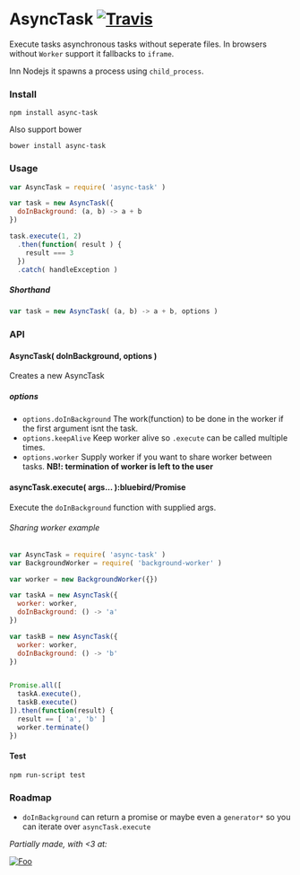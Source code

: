 AsyncTask [![Travis](https://api.travis-ci.org/gorillatron/async-task.svg)](https://travis-ci.org/gorillatron/async-task)
=========
Execute tasks asynchronous tasks without seperate files. In browsers without ```Worker``` support it fallbacks to ```iframe```.

Inn Nodejs it spawns a process using ```child_process```.

### Install

```
npm install async-task
```

Also support bower

```
bower install async-task
```

### Usage
```javascript
var AsyncTask = require( 'async-task' )

var task = new AsyncTask({
  doInBackground: (a, b) -> a + b
})

task.execute(1, 2)
  .then(function( result ) {
    result === 3
  })
  .catch( handleException )
```

##### Shorthand
```javascript
var task = new AsyncTask( (a, b) -> a + b, options )
```

### API

#### AsyncTask( doInBackground, options )

Creates a new AsyncTask

##### options

* ```options.doInBackground``` The work(function) to be done in the worker if the first argument isnt the task.
* ```options.keepAlive``` Keep worker alive so ```.execute``` can be called multiple times.
* ```options.worker``` Supply worker if you want to share worker between tasks. **NB!: termination of worker is left to the user**

#### asyncTask.execute( args... ):bluebird/Promise

Execute the ```doInBackground``` function with supplied args.


###### Sharing worker example

```javascript
var AsyncTask = require( 'async-task' )
var BackgroundWorker = require( 'background-worker' )

var worker = new BackgroundWorker({})

var taskA = new AsyncTask({
  worker: worker,
  doInBackground: () -> 'a'
})

var taskB = new AsyncTask({
  worker: worker,
  doInBackground: () -> 'b'
})


Promise.all([
  taskA.execute(),
  taskB.execute()
]).then(function(result) {
  result == [ 'a', 'b' ]
  worker.terminate()
})
```

#### Test

```npm run-script test```

### Roadmap

* ```doInBackground``` can return a promise or maybe even a ```generator*``` so you can iterate over ```asyncTask.execute```

*Partially made, with <3 at:*

[![Foo](http://wtw.no/gfx/wtw-logo2.png)](https://github.com/wtw-software/)
